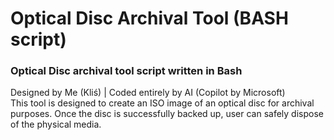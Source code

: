 # Optical Disc Archival Tool (BASH script)
### Optical Disc archival tool script written in Bash
Designed by Me (Kliś) | Coded entirely by AI (Copilot by Microsoft) <br />
This tool is designed to create an ISO image of an optical disc for archival purposes. Once the disc is successfully backed up, user can safely dispose of the physical media.
